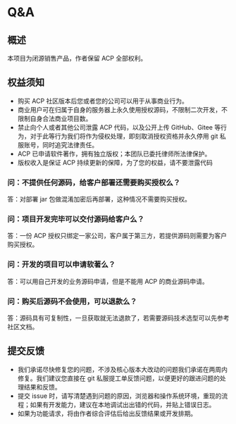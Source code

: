 # Q&A

## 概述

本项目为闭源销售产品，作者保留 ACP 全部权利。

## 权益须知

- 购买 ACP 社区版本后您或者您的公司可以用于从事商业行为。
- 商业用户可在归属于自身的服务器上永久使用授权源码，不限制二次开发，不限制自身合法商业项目数。
- 禁止向个人或者其他公司泄露 ACP 代码，以及公开上传 GitHub、Gitee 等行为，对于此等行为我们将作为侵权处理，即刻取消授权资格并永久停用 git 私服账号，同时追究法律责任。
- ACP 已申请软件著作，拥有独立版权；本团队已委托律师所法律保护。
- 版权收入是保证 ACP 持续更新的保障，为了您的权益，请不要泄露代码

### 问：不提供任何源码，给客户部署还需要购买授权么？

答：对部署 jar 包做混淆加密后再部署，这种情况不需要购买授权。

### 问：项目开发完毕可以交付源码给客户么？

答：一份 ACP 授权只绑定一家公司，客户属于第三方，若提供源码则需要为客户购买授权。

### 问：开发的项目可以申请软著么？

答：可以用自己开发的业务源码申请，但是不能用 ACP 的商业源码申请。

### 问：购买后源码不会使用，可以退款么？

答：源码具有可复制性，一旦获取就无法退款了，若需要源码技术选型可以先参考社区文档。

## 提交反馈

- 我们承诺尽快修复您的问题，不涉及核心版本大改动的问题我们承诺在两周内修复。我们建议您直接在 git 私服提工单反馈问题，以便更好的跟进问题的处理结果和反馈。
- 提交 issue 时，请写清楚遇到问题的原因，浏览器和操作系统环境，重现的流程；如果有开发能力，建议在本地调试出出错的代码，并贴上错误日志。
- 如果为功能请求，将由作者综合评估后给出反馈结果或开发排期。
